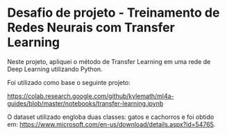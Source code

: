 # Desafio de projeto - Treinamento de Redes Neurais com Transfer Learning

Neste projeto, apliquei o método de Transfer Learning em uma rede de Deep Learning utilizando Python.

Foi utilizado como base o seguinte projeto: 

https://colab.research.google.com/github/kylemath/ml4a-guides/blob/master/notebooks/transfer-learning.ipynb 

O dataset utilizado engloba duas classes: gatos e cachorros e foi obtido em: https://www.microsoft.com/en-us/download/details.aspx?id=54765.